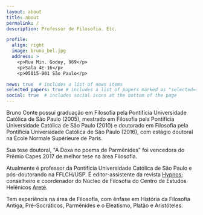 ```yaml
---
layout: about
title: about
permalink: /
description: Professor de Filosofia. Etc.

profile:
  align: right
  image: bruno_bel.jpg
  address: >
    <p>Rua Min. Godoy, 969</p>
    <p>Sala 4E-16</p>
    <p>05015-901 São Paulo</p>

news: true  # includes a list of news items
selected_papers: true # includes a list of papers marked as "selected={true}"
social: true  # includes social icons at the bottom of the page
---
```


Bruno Conte possui graduação em Filosofia pela Pontifícia Universidade Católica de São Paulo (2005), mestrado em Filosofia pela Pontifícia Universidade Católica de São Paulo (2010) e doutorado em Filosofia pela Pontifícia Universidade Católica de São Paulo (2016), com estágio doutoral na École Normale Supérieure de Paris.

Sua tese doutoral, "A Doxa no poema de Parmênides" foi vencedora do Prêmio Capes 2017 de melhor tese na área Filosofia.

Atualmente é professor da Pontifícia Universidade Católica de São Paulo e pós-doutorando na FFLCH/USP. É editor-assistente da revista [Hypnos](https://www.hypnos.org.br/revista); conselheiro e coordenador do Núcleo de Filosofia do Centro de Estudos Helênicos [Areté](http://www.arete.org.br/).

Tem experiência na área de Filosofia, com ênfase em História da Filosofia Antiga, Pré-Socráticos, Parmênides e o Eleatismo, Platão e Aristóteles.